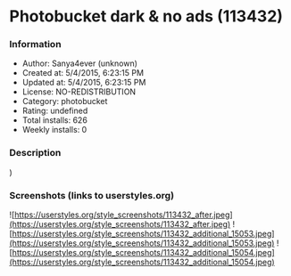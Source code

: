 # Photobucket dark & no ads (113432)

### Information
- Author: Sanya4ever (unknown)
- Created at: 5/4/2015, 6:23:15 PM
- Updated at: 5/4/2015, 6:23:15 PM
- License: NO-REDISTRIBUTION
- Category: photobucket
- Rating: undefined
- Total installs: 626
- Weekly installs: 0


### Description
)


### Screenshots (links to userstyles.org)
![https://userstyles.org/style_screenshots/113432_after.jpeg](https://userstyles.org/style_screenshots/113432_after.jpeg)
![https://userstyles.org/style_screenshots/113432_additional_15053.jpeg](https://userstyles.org/style_screenshots/113432_additional_15053.jpeg)
![https://userstyles.org/style_screenshots/113432_additional_15054.jpeg](https://userstyles.org/style_screenshots/113432_additional_15054.jpeg)

